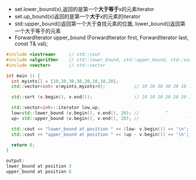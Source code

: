 * set.lower_bound(x),返回的是第一个**大于等于**x的元素iterator
* set.up_bound(x)返回的是第一个**大于**x的元素的iterator
* std::upper_bound()返回第一个大于查找元素的位置, lower_bound()返回第一个大于等于的元素
* ForwardIterator upper_bound (ForwardIterator first, ForwardIterator last,
                               const T& val);
```c++
#include <iostream>     // std::cout
#include <algorithm>    // std::lower_bound, std::upper_bound, std::sort
#include <vector>       // std::vector

int main () {
  int myints[] = {10,20,30,30,20,10,10,20};
  std::vector<int> v(myints,myints+8);           // 10 20 30 30 20 10 10 20

  std::sort (v.begin(), v.end());                // 10 10 10 20 20 20 30 30

  std::vector<int>::iterator low,up;
  low=std::lower_bound (v.begin(), v.end(), 20); //          ^
  up= std::upper_bound (v.begin(), v.end(), 20); //                   ^

  std::cout << "lower_bound at position " << (low- v.begin()) << '\n';
  std::cout << "upper_bound at position " << (up - v.begin()) << '\n';

  return 0;
}

output:
lower_bound at position 3
upper_bound at position 6

```
